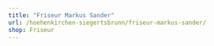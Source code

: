```yaml
---
title: "Friseur Markus Sander"
url: /hoehenkirchen-siegertsbrunn/friseur-markus-sander/
shop: Friseur
---
```

